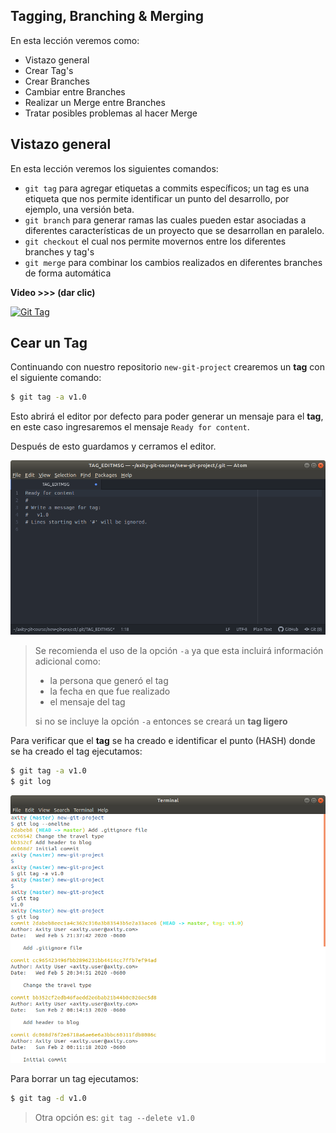 ## Tagging, Branching & Merging

En esta lección veremos como:

 - Vistazo general
 - Crear Tag's
 - Crear Branches
 - Cambiar entre Branches
 - Realizar un Merge entre Branches
 - Tratar posibles problemas al hacer Merge

## Vistazo general
En esta lección veremos los siguientes comandos:
 - `git tag` para agregar etiquetas a commits específicos; un tag es una etiqueta que nos permite identificar un punto del desarrollo, por ejemplo, una versión beta. 
 - `git branch` para generar ramas las cuales pueden estar asociadas a diferentes características de un proyecto que se desarrollan en paralelo.
 - `git checkout` el cual nos permite movernos entre los diferentes  branches y tag's
 - `git merge` para combinar los cambios realizados en diferentes branches de forma automática

**Video >>> (dar clic)**

[![Git Tag](http://img.youtube.com/vi/D4VdXT72ASE/0.jpg)](http://www.youtube.com/watch?v=D4VdXT72ASE "Git Tag")

## Cear un Tag

Continuando con nuestro repositorio `new-git-project` crearemos un **tag** con el siguiente comando:

```bash
$ git tag -a v1.0
```
Esto abrirá el editor por defecto para poder generar un mensaje para el **tag**, en este caso ingresaremos el mensaje `Ready for content`.

Después de esto guardamos y cerramos el editor.

![img_07_git_tag_atom](images/img_07_git_tag_atom.png)

> Se recomienda el uso de la opción `-a` ya que esta incluirá información adicional como:
> 
> - la persona que generó el tag
> - la fecha en que fue realizado
> - el mensaje del tag
>
> si no se incluye la opción `-a` entonces se creará un **tag ligero**

Para verificar que el **tag** se ha creado e identificar el punto (HASH) donde se ha creado el tag ejecutamos:
```bash
$ git tag -a v1.0
$ git log
```

![img_07_git_tag_log](images/img_07_git_tag_log.png)

Para borrar un tag ejecutamos:
```bash
$ git tag -d v1.0
```

> Otra opción es: `git tag --delete v1.0`


<!--stackedit_data:
eyJoaXN0b3J5IjpbLTQzMDcyNTAxLDI4NjY4NDE5NCwtMTY2MD
gzMDkyNSwtMTkzMDUwMjQ4LC0xODExMjE4NTk5LDE4MjU1MDMx
NzVdfQ==
-->